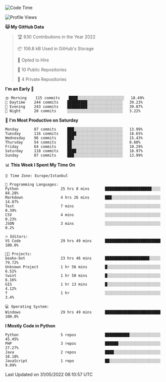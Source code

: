 <!--START_SECTION:waka-->
![Code Time](http://img.shields.io/badge/Code%20Time-257%20hrs%2036%20mins-blue)

![Profile Views](http://img.shields.io/badge/Profile%20Views-0-blue)

**🐱 My GitHub Data** 

> 🏆 630 Contributions in the Year 2022
 > 
> 📦 106.8 kB Used in GitHub's Storage 
 > 
> 💼 Opted to Hire
 > 
> 📜 10 Public Repositories 
 > 
> 🔑 4 Private Repositories  
 > 
**I'm an Early 🐤** 

```text
🌞 Morning    115 commits    ████░░░░░░░░░░░░░░░░░░░░░   18.49% 
🌆 Daytime    244 commits    █████████░░░░░░░░░░░░░░░░   39.23% 
🌃 Evening    243 commits    █████████░░░░░░░░░░░░░░░░   39.07% 
🌙 Night      20 commits     ░░░░░░░░░░░░░░░░░░░░░░░░░   3.22%

```
📅 **I'm Most Productive on Saturday** 

```text
Monday       87 commits     ███░░░░░░░░░░░░░░░░░░░░░░   13.99% 
Tuesday      116 commits    ████░░░░░░░░░░░░░░░░░░░░░   18.65% 
Wednesday    96 commits     ███░░░░░░░░░░░░░░░░░░░░░░   15.43% 
Thursday     54 commits     ██░░░░░░░░░░░░░░░░░░░░░░░   8.68% 
Friday       64 commits     ██░░░░░░░░░░░░░░░░░░░░░░░   10.29% 
Saturday     118 commits    ████░░░░░░░░░░░░░░░░░░░░░   18.97% 
Sunday       87 commits     ███░░░░░░░░░░░░░░░░░░░░░░   13.99%

```


📊 **This Week I Spent My Time On** 

```text
⌚︎ Time Zone: Europe/Istanbul

💬 Programming Languages: 
Python                   25 hrs 8 mins       █████████████████████░░░░   84.28% 
Markdown                 4 hrs 26 mins       ███░░░░░░░░░░░░░░░░░░░░░░   14.87% 
Text                     7 mins              ░░░░░░░░░░░░░░░░░░░░░░░░░   0.39% 
CSV                      4 mins              ░░░░░░░░░░░░░░░░░░░░░░░░░   0.23% 
JSON                     3 mins              ░░░░░░░░░░░░░░░░░░░░░░░░░   0.2%

🔥 Editors: 
VS Code                  29 hrs 49 mins      █████████████████████████   100.0%

🐱‍💻 Projects: 
beako-bot                23 hrs 46 mins      ████████████████████░░░░░   79.72% 
Unknown Project          1 hr 56 mins        █░░░░░░░░░░░░░░░░░░░░░░░░   6.52% 
twint                    1 hr 50 mins        █░░░░░░░░░░░░░░░░░░░░░░░░   6.16% 
GIS                      1 hr 13 mins        █░░░░░░░░░░░░░░░░░░░░░░░░   4.12% 
f                        1 hr                ░░░░░░░░░░░░░░░░░░░░░░░░░   3.4%

💻 Operating System: 
Windows                  29 hrs 49 mins      █████████████████████████   100.0%

```

**I Mostly Code in Python** 

```text
Python                   5 repos             ███████████░░░░░░░░░░░░░░   45.45% 
PHP                      3 repos             ██████░░░░░░░░░░░░░░░░░░░   27.27% 
Java                     2 repos             ████░░░░░░░░░░░░░░░░░░░░░   18.18% 
JavaScript               1 repo              ██░░░░░░░░░░░░░░░░░░░░░░░   9.09%

```



 Last Updated on 31/05/2022 06:10:57 UTC
<!--END_SECTION:waka-->

<!--
**3nws/3nws** is a ✨ _special_ ✨ repository because its `README.md` (this file) appears on your GitHub profile.

Here are some ideas to get you started:

- 🔭 I’m currently working on ...
- 🌱 I’m currently learning ...
- 👯 I’m looking to collaborate on ...
- 🤔 I’m looking for help with ...
- 💬 Ask me about ...
- 📫 How to reach me: ...
- 😄 Pronouns: ...
- ⚡ Fun fact: ...
-->
